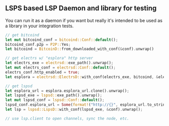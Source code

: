 ## LSPS based LSP Daemon and library for testing

You can run it as a daemon if you want but really it's intended to be used as a library in your integration tests.

```rust
// get bitcoind
let mut bitcoind_conf = bitcoind::Conf::default();
bitcoind_conf.p2p = P2P::Yes;
let bitcoind = BitcoinD::from_downloaded_with_conf(&conf).unwrap()

// get electrs w/ "esplora" http server
let electrs_exe = electrsd::exe_path().unwrap();
let mut electrs_conf = electrsd::Conf::default();
electrs_conf.http_enabled = true;
let esplora = electrsd::ElectrsD::with_conf(electrs_exe, bitcoind, &electrs_conf).unwrap()

// get lspsd
let esplora_url = esplora.esplora_url.clone().unwrap();
let lspsd_exe = lspsd::exe_path().unwrap();
let mut lspsd_conf = lspsd::Conf::default();
lspsd_conf.esplora_url = Some(format!("http://{}", esplora_url.to_string()));
let lsp = lspsd::LspsD::with_conf(lspsd_exe, &conf).unwrap();

// use lsp.client to open channels, sync the node, etc.

```